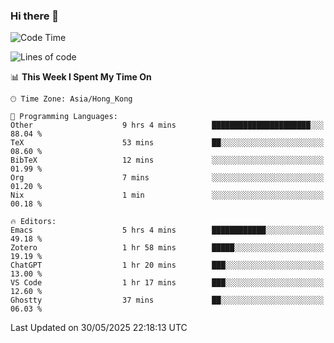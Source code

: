 ### Hi there 👋

<!--
**nicehiro/nicehiro** is a ✨ _special_ ✨ repository because its `README.md` (this file) appears on your GitHub profile.

Here are some ideas to get you started:

- 🔭 I’m currently working on ...
- 🌱 I’m currently learning ...
- 👯 I’m looking to collaborate on ...
- 🤔 I’m looking for help with ...
- 💬 Ask me about ...
- 📫 How to reach me: ...
- 😄 Pronouns: ...
- ⚡ Fun fact: ...
-->

<!--START_SECTION:waka-->
![Code Time](http://img.shields.io/badge/Code%20Time-693%20hrs%2043%20mins-blue)

![Lines of code](https://img.shields.io/badge/From%20Hello%20World%20I%27ve%20Written-1.7%20million%20lines%20of%20code-blue)

📊 **This Week I Spent My Time On** 

```text
🕑︎ Time Zone: Asia/Hong_Kong

💬 Programming Languages: 
Other                    9 hrs 4 mins        ██████████████████████░░░   88.04 % 
TeX                      53 mins             ██░░░░░░░░░░░░░░░░░░░░░░░   08.60 % 
BibTeX                   12 mins             ░░░░░░░░░░░░░░░░░░░░░░░░░   01.99 % 
Org                      7 mins              ░░░░░░░░░░░░░░░░░░░░░░░░░   01.20 % 
Nix                      1 min               ░░░░░░░░░░░░░░░░░░░░░░░░░   00.18 % 

🔥 Editors: 
Emacs                    5 hrs 4 mins        ████████████░░░░░░░░░░░░░   49.18 % 
Zotero                   1 hr 58 mins        █████░░░░░░░░░░░░░░░░░░░░   19.19 % 
ChatGPT                  1 hr 20 mins        ███░░░░░░░░░░░░░░░░░░░░░░   13.00 % 
VS Code                  1 hr 17 mins        ███░░░░░░░░░░░░░░░░░░░░░░   12.60 % 
Ghostty                  37 mins             ██░░░░░░░░░░░░░░░░░░░░░░░   06.03 % 
```


 Last Updated on 30/05/2025 22:18:13 UTC
<!--END_SECTION:waka-->
